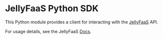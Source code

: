 # JellyFaaS Python SDK

This Python module provides a client for interacting with the [JellyFaaS](https://app.jellyfaas.com) API.

For usage details, see the JellyFaaS [Docs](https://docs.jellyfaas.com).
